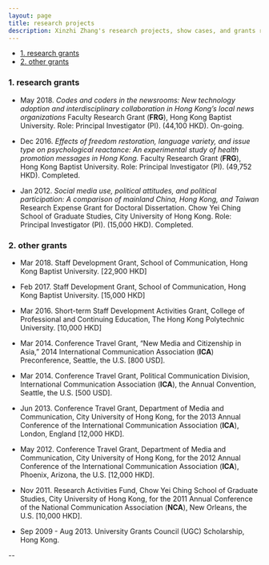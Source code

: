 ```yaml
---
layout: page
title: research projects
description: Xinzhi Zhang's research projects, show cases, and grants record 
---
```


<div class="navbar">
    <div class="navbar-inner">
        <ul class="nav">
            <li><a href="#researchprojs">1. research grants</a></li>
            <li><a href="#othergrants">2. other grants</a></li>
        </ul>
    </div>
</div>

### <a name="researchprojs"></a>1. research grants

 - May 2018. *Codes and coders in the newsrooms: New technology adoption and interdisciplinary collaboration in Hong Kong’s local news organizations* Faculty Research Grant (**FRG**), Hong Kong Baptist University. Role: Principal Investigator (PI). (44,100 HKD). On-going. 

 - Dec 2016. *Effects of freedom restoration, language variety, and issue type on psychological reactance: An experimental study of health promotion messages in Hong Kong.* Faculty Research Grant (**FRG**), Hong Kong Baptist University. Role: Principal Investigator (PI). (49,752 HKD). Completed. 

 - Jan 2012. *Social media use, political attitudes, and political participation: A comparison of mainland China, Hong Kong, and Taiwan* Research Expense Grant for Doctoral Dissertation. Chow Yei Ching School of Graduate Studies, City University of Hong Kong. Role: Principal Investigator (PI). (15,000 HKD). Completed.  

### <a name="othergrants"></a>2. other grants 

 - Mar 2018. Staff Development Grant, School of Communication, Hong Kong Baptist University. [22,900 HKD]

 - Feb 2017. Staff Development Grant, School of Communication, Hong Kong Baptist University. [15,000 HKD]

 - Mar 2016. Short-term Staff Development Activities Grant, College of Professional and Continuing Education, The Hong Kong Polytechnic University. [10,000 HKD] 

 - Mar 2014. Conference Travel Grant, “New Media and Citizenship in Asia,” 2014 International Communication Association (**ICA**) Preconference, Seattle, the U.S. [800 USD].

 - Mar 2014. Conference Travel Grant, Political Communication Division, International Communication Association (**ICA**), the Annual Convention, Seattle, the U.S. [500 USD]. 

 - Jun 2013. Conference Travel Grant, Department of Media and Communication, City University of Hong Kong, for the 2013 Annual Conference of the International Communication Association (**ICA**), London, England [12,000 HKD]. 

 - May 2012. Conference Travel Grant, Department of Media and Communication, City University of Hong Kong, for the 2012 Annual Conference of the International Communication Association (**ICA**), Phoenix, Arizona, the U.S. [12,000 HKD].

 - Nov 2011. Research Activities Fund, Chow Yei Ching School of Graduate Studies, City University of Hong Kong, for the 2011 Annual Conference of the National Communication Association (**NCA**), New Orleans, the U.S. [10,000 HKD].

 - Sep 2009 - Aug 2013. University Grants Council (UGC) Scholarship, Hong Kong. 

--
